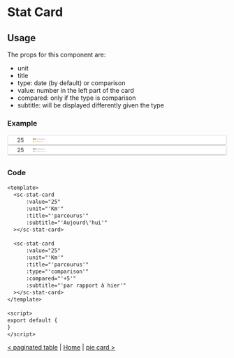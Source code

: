 # Stat Card

## Usage

The props for this component are:
- unit
- title
- type: date (by default) or comparison
- value: number in the left part of the card
- compared: only if the type is comparison
- subtitle: will be displayed differently given the type

### Example
![stat card](../public/docs/stat%20card.png)
### Code
```vue
<template>
  <sc-stat-card
      :value="25"
      :unit="'Km'"
      :title="'parcourus'"
      :subtitle="'Aujourd\'hui'"
  ></sc-stat-card>
  
  <sc-stat-card
      :value="25"
      :unit="'Km'"
      :title="'parcourus'"
      :type="'comparison'"
      :compared="'+5'"
      :subtitle="'par rapport à hier'"
  ></sc-stat-card>
</template>

<script>
export default {
}
</script>
```

[< paginated table](paginated-table.md) | [Home](documentation.md) | [pie card >](pie-card.md)